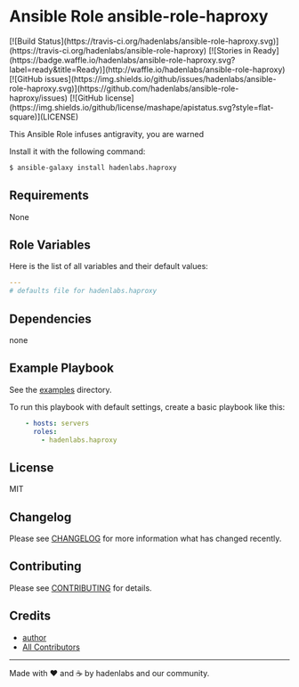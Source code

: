 # Ansible Role ansible-role-haproxy

<span class="badges" align="center">
[![Build Status](https://travis-ci.org/hadenlabs/ansible-role-haproxy.svg)](https://travis-ci.org/hadenlabs/ansible-role-haproxy)
[![Stories in Ready](https://badge.waffle.io/hadenlabs/ansible-role-haproxy.svg?label=ready&title=Ready)](http://waffle.io/hadenlabs/ansible-role-haproxy)
[![GitHub issues](https://img.shields.io/github/issues/hadenlabs/ansible-role-haproxy.svg)](https://github.com/hadenlabs/ansible-role-haproxy/issues)
[![GitHub license](https://img.shields.io/github/license/mashape/apistatus.svg?style=flat-square)](LICENSE)
</span>


This Ansible Role infuses antigravity, you are warned

Install it with the following command:

```bash
$ ansible-galaxy install hadenlabs.haproxy
```

Requirements
------------

None

## Role Variables

Here is the list of all variables and their default values:

```yaml
---
# defaults file for hadenlabs.haproxy
```


## Dependencies

none

## Example Playbook

See the [examples](./examples/) directory.

To run this playbook with default settings, create a basic playbook like this:

```yaml
    - hosts: servers
      roles:
        - hadenlabs.haproxy
```

## License

MIT

## Changelog

Please see [CHANGELOG](CHANGELOG.md) for more information what has changed recently.

## Contributing

Please see [CONTRIBUTING](CONTRIBUTING.md) for details.

## Credits

- [author][link-author]
- [All Contributors][link-contributors]


---

Made with ♥️ and ☕️ by hadenlabs and our community.

<!-- Other -->

[link-author]: https://github.com/luismayta
[link-contributors]: contributors